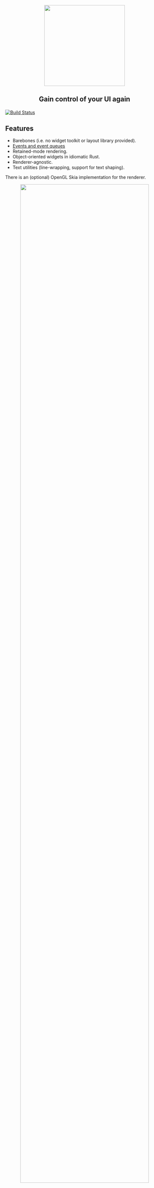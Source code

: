 <p align="center">
    <img src=".media/reclutch.png" width="256px"/>
</p>

## <p align="center">Gain control of your UI again</p>

[![Build Status](https://travis-ci.com/jazzfool/reclutch.svg?branch=master)](https://travis-ci.com/jazzfool/reclutch)

## Features

- Barebones (i.e. no widget toolkit or layout library provided).
- [Events and event queues](event/README.md)
- Retained-mode rendering.
- Object-oriented widgets in idiomatic Rust.
- Renderer-agnostic.
- Text utilities (line-wrapping, support for text shaping).

There is an (optional) OpenGL Skia implementation for the renderer.

<p align="center">
    <img src=".media/showcase.png" width="90%"/>
</p>

For a widget toolkit built on Reclutch, see [Reui](https://github.com/jazzfool/reui), which in the regards of events also provides a more traditional closure-centric abstraction for event queue handling.

## Example

All rendering details have been excluded for simplicity.

```rust
#[derive(WidgetChildren)]
struct Button {
    pub button_press: RcEventQueue<()>,
    global_listener: RcEventListener<WindowEvent>,
}

impl Button {
    pub fn new(global: &mut RcEventQueue<WindowEvent>) -> Self {
        Button {
            button_press: RcEventQueue::new(),
            global_listener: global.listen(),
        }
    }
}

impl Widget for Button {
    type UpdateAux = ();
    type GraphicalAux = ();
    type DisplayObject = DisplayCommand;

    pub fn bounds(&self) -> Rect { /* --snip-- */ }

    pub fn update(&mut self, _aux: &mut ()) {
        for event in self.global_listener.peek() {
            match event {
                WindowEvent::OnClick(_) => self.button_press.push(()),
                _ => (),
            }
        }
    }

    pub fn draw(&mut self, display: &mut dyn GraphicsDisplay, _aux: &mut ()) { /* --snip-- */ }
}
```

The classic counter example can be found in examples/overview.

---

## Children

Children are stored manually by the implementing widget type.

```rust
#[derive(WidgetChildren)]
struct ExampleWidget {
    #[widget_child]
    child: AnotherWidget,
    #[vec_widget_child]
    children: Vec<AnotherWidget>,
}
```

Which expands to exactly...

```rust
impl reclutch::widget::WidgetChildren for ExampleWidget {
    fn children(
        &self,
    ) -> Vec<
        &dyn reclutch::widget::WidgetChildren<
            UpdateAux = Self::UpdateAux,
            GraphicalAux = Self::GraphicalAux,
            DisplayObject = Self::DisplayObject,
        >,
    > {
        let mut children = Vec::with_capacity(1 + self.children.len());
        children.push(&self.child as _);
        for child in &self.children {
            children.push(child as _);
        }
        children
    }

    fn children_mut(
        &mut self,
    ) -> Vec<
        &mut dyn reclutch::widget::WidgetChildren<
            UpdateAux = Self::UpdateAux,
            GraphicalAux = Self::GraphicalAux,
            DisplayObject = Self::DisplayObject,
        >,
    > {
        let mut children = Vec::with_capacity(1 + self.children.len());
        children.push(&mut self.child as _);
        for child in &mut self.children {
            children.push(child as _);
        }
        children
    }
}
```

(Note: you can switch out the `reclutch::widget::WidgetChildren`s above with your own trait using `#[widget_children_trait(...)]`)

Then all the other functions (`draw`, `update`, maybe even `bounds` for parent clipping) are propagated manually (or your API can have a function which automatically and recursively invokes for both parent and child);

```rust
fn draw(&mut self, display: &mut dyn GraphicsDisplay) {
    // do our own rendering here...

    // ...then propagate to children
    for child in self.children_mut() {
        child.draw(display);
    }
}
```

**Note:** `WidgetChildren` requires that `Widget` is implemented.

The derive functionality is a feature, enabled by default.

## Rendering

Rendering is done through "command groups". It's designed in a way that both a retained-mode renderer (e.g. WebRender) and an immediate-mode renderer (Direct2D, Skia, Cairo) can be implemented.

```rust
struct VisualWidget {
    command_group: CommandGroup,
}

impl Widget for VisualWidget {
    // --snip--

    fn update(&mut self, _aux: &mut ()) {
        if self.changed {
            // This simply sets an internal boolean to "true", so don't be afraid to call it multiple times during updating.
            self.command_group.repaint();
        }
    }

    // Draws a nice red rectangle.
    fn draw(&mut self, display: &mut dyn GraphicsDisplay, _aux: &mut ()) {
        let mut builder = DisplayListBuilder::new();
        builder.push_rectangle(
            Rect::new(Point::new(10.0, 10.0), Size::new(30.0, 50.0)),
            GraphicsDisplayPaint::Fill(Color::new(1.0, 0.0, 0.0, 1.0).into()),
            None);

        // Only pushes/modifies the command group if a repaint is needed.
        self.command_group.push(display, &builder.build(), None, true);

        draw_children();
    }

    // --snip--
}
```

## Updating

The `update` method on widgets is an opportunity for widgets to update layout, animations, etc. and more importantly handle events that have been emitted since the last `update`.

Widgets have an associated type; `UpdateAux` which allows for a global object to be passed around during updating. This is useful for things like updating a layout.

Here's a simple example;

```rust
type UpdateAux = Globals;

fn update(&mut self, aux: &mut Globals) {
    if aux.layout.node_is_dirty(self.layout_node) {
        self.bounds = aux.layout.get_node(self.layout_node);
        self.command_group.repaint();
    }

    self.update_animations(aux.delta_time());

    // propagation is done manually
    for child in self.children_mut() {
        child.update(aux);
    }

    // if your UI doesn't update constantly, then you must check child events *after* propagation,
    // but if it does update constantly, then it's more of a micro-optimization, since any missed events
    // will come back around next update.
    for press_event in self.button_press_listener.peek() {
        self.on_button_press(press_event);
    }
}
```

## License

Reclutch is licensed under either

- [Apache 2.0](https://www.apache.org/licenses/LICENSE-2.0)
- [MIT](http://opensource.org/licenses/MIT)

at your choosing.

This license also applies to all "sub-projects" (`event` and `derive`).
